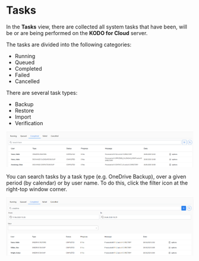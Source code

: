 # Tasks

In the **Tasks** view, there are collected all system tasks that have been, will be or are being performed on the **KODO for Cloud** server. 

The tasks are divided into the following categories:

* Running
* Queued
* Completed
* Failed
* Cancelled

There are several task types:

* Backup
* Restore
* Import
* Verification

![](../.gitbook/assets/kodo-cloud-administration-tasks01.png)

You can search tasks by a task type \(e.g. OneDrive Backup\), over a given period \(by calendar\) or by user name. To do this, click the filter icon at the right-top window corner.

![](../.gitbook/assets/kodo-cloud-administration-tasks02.png)



